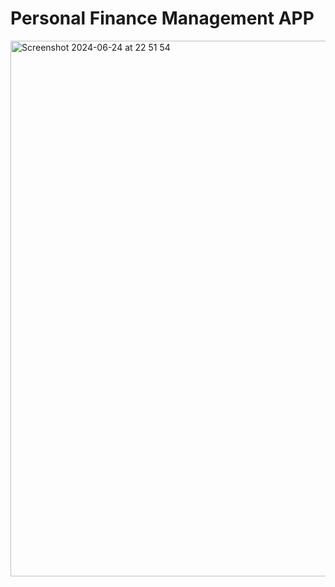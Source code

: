 # Personal Finance Management APP


<img width="857" alt="Screenshot 2024-06-24 at 22 51 54" src="https://github.com/wms198/personal-finance-managment/assets/130672683/81ef8b4d-569e-44fb-a6dc-461f56082bc7">
